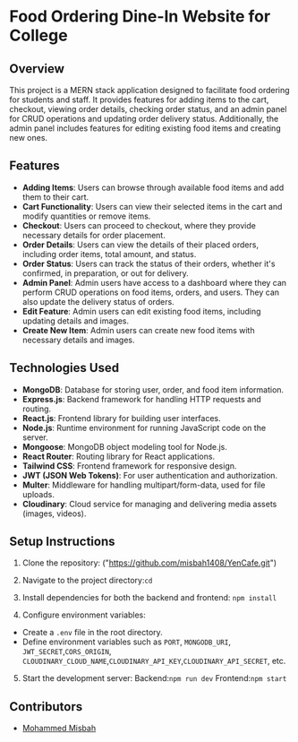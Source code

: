 # Food Ordering Dine-In Website for College

## Overview
This project is a MERN stack application designed to facilitate food ordering for students and staff. It provides features for adding items to the cart, checkout, viewing order details, checking order status, and an admin panel for CRUD operations and updating order delivery status. Additionally, the admin panel includes features for editing existing food items and creating new ones.

## Features
- **Adding Items**: Users can browse through available food items and add them to their cart.
- **Cart Functionality**: Users can view their selected items in the cart and modify quantities or remove items.
- **Checkout**: Users can proceed to checkout, where they provide necessary details for order placement.
- **Order Details**: Users can view the details of their placed orders, including order items, total amount, and status.
- **Order Status**: Users can track the status of their orders, whether it's confirmed, in preparation, or out for delivery.
- **Admin Panel**: Admin users have access to a dashboard where they can perform CRUD operations on food items, orders, and users. They can also update the delivery status of orders.
- **Edit Feature**: Admin users can edit existing food items, including updating details and images.
- **Create New Item**: Admin users can create new food items with necessary details and images.

## Technologies Used
- **MongoDB**: Database for storing user, order, and food item information.
- **Express.js**: Backend framework for handling HTTP requests and routing.
- **React.js**: Frontend library for building user interfaces.
- **Node.js**: Runtime environment for running JavaScript code on the server.
- **Mongoose**: MongoDB object modeling tool for Node.js.
- **React Router**: Routing library for React applications.
- **Tailwind CSS**: Frontend framework for responsive design.
- **JWT (JSON Web Tokens)**: For user authentication and authorization.
- **Multer**: Middleware for handling multipart/form-data, used for file uploads.
- **Cloudinary**: Cloud service for managing and delivering media assets (images, videos).


## Setup Instructions
1. Clone the repository: ("https://github.com/misbah1408/YenCafe.git")

2. Navigate to the project directory:`cd  `

3. Install dependencies for both the backend and frontend: `npm install`

4. Configure environment variables:
- Create a `.env` file in the root directory.
- Define environment variables such as `PORT`, `MONGODB_URI`, `JWT_SECRET`,`CORS_ORIGIN`, `CLOUDINARY_CLOUD_NAME`,`CLOUDINARY_API_KEY`,`CLOUDINARY_API_SECRET`, etc.

5. Start the development server: 
    Backend:`npm run dev`
    Frontend:`npm start`


## Contributors
- [Mohammed Misbah](https://github.com/misbah1408)


